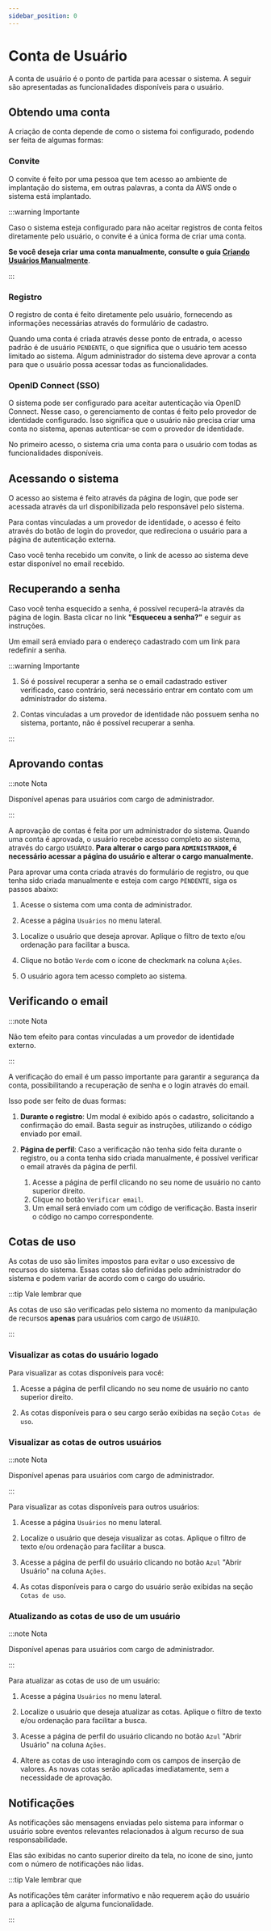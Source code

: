 ```yaml
---
sidebar_position: 0
---
```


# Conta de Usuário

A conta de usuário é o ponto de partida para acessar o sistema. A seguir são apresentadas as
funcionalidades disponíveis para o usuário.

## Obtendo uma conta

A criação de conta depende de como o sistema foi configurado, podendo ser feita de algumas formas:

### Convite

O convite é feito por uma pessoa que tem acesso ao ambiente de implantação do sistema, em outras
palavras, a conta da AWS onde o sistema está implantado.

:::warning Importante

Caso o sistema esteja configurado para não aceitar registros de conta feitos diretamente pelo
usuário, o convite é a única forma de criar uma conta.

**Se você deseja criar uma conta manualmente, consulte o guia
[Criando Usuários Manualmente](/docs/technical-reference/manual-user-creation)**.

:::

### Registro

O registro de conta é feito diretamente pelo usuário, fornecendo as informações necessárias através
do formulário de cadastro.

Quando uma conta é criada através desse ponto de entrada, o acesso padrão é de usuário `PENDENTE`,
o que significa que o usuário tem acesso limitado ao sistema. Algum administrador do sistema deve
aprovar a conta para que o usuário possa acessar todas as funcionalidades.

### OpenID Connect (SSO)

O sistema pode ser configurado para aceitar autenticação via OpenID Connect. Nesse caso, o gerenciamento
de contas é feito pelo provedor de identidade configurado. Isso significa que o usuário não precisa
criar uma conta no sistema, apenas autenticar-se com o provedor de identidade.

No primeiro acesso, o sistema cria uma conta para o usuário com todas as funcionalidades disponíveis.

## Acessando o sistema

O acesso ao sistema é feito através da página de login, que pode ser acessada através da url disponibilizada pelo responsável pelo sistema.

Para contas vinculadas a um provedor de identidade, o acesso é feito através do botão de login do provedor, que redireciona o usuário para a página de autenticação externa.

Caso você tenha recebido um convite, o link de acesso ao sistema deve estar disponível no email recebido.

## Recuperando a senha

Caso você tenha esquecido a senha, é possível recuperá-la através da página de login. Basta clicar no link **"Esqueceu a senha?"** e seguir as instruções.

Um email será enviado para o endereço cadastrado com um link para redefinir a senha.

:::warning Importante

1. Só é possível recuperar a senha se o email cadastrado estiver verificado, caso contrário, será necessário entrar em contato com um administrador do sistema.

2. Contas vinculadas a um provedor de identidade não possuem senha no sistema, portanto, não é possível recuperar a senha.

:::

## Aprovando contas

:::note Nota

Disponível apenas para usuários com cargo de administrador.

:::

A aprovação de contas é feita por um administrador do sistema. Quando uma conta é aprovada,
o usuário recebe acesso completo ao sistema, através do cargo `USUÁRIO`. **Para alterar o cargo para `ADMINISTRADOR`, é necessário acessar a página do usuário e alterar o cargo manualmente.**

Para aprovar uma conta criada através do formulário de registro, ou que tenha sido criada manualmente
e esteja com cargo `PENDENTE`, siga os passos abaixo:

1. Acesse o sistema com uma conta de administrador.

2. Acesse a página `Usuários` no menu lateral.

3. Localize o usuário que deseja aprovar. Aplique o filtro de texto e/ou ordenação para facilitar a busca.

4. Clique no botão `Verde` com o ícone de checkmark na coluna `Ações`.

5. O usuário agora tem acesso completo ao sistema.

## Verificando o email

:::note Nota

Não tem efeito para contas vinculadas a um provedor de identidade externo.

:::

A verificação do email é um passo importante para garantir a segurança da conta, possibilitando a recuperação de senha e o login através do email.

Isso pode ser feito de duas formas:

1. **Durante o registro**: Um modal é exibido após o cadastro, solicitando a confirmação do email. Basta seguir as instruções, utilizando o código enviado por email.

2. **Página de perfil**: Caso a verificação não tenha sido feita durante o registro, ou a conta tenha sido criada manualmente, é possível verificar o email através da página de perfil.
    1. Acesse a página de perfil clicando no seu nome de usuário no canto superior direito.
    2. Clique no botão `Verificar email`.
    3. Um email será enviado com um código de verificação. Basta inserir o código no campo correspondente.

## Cotas de uso

As cotas de uso são limites impostos para evitar o uso excessivo de recursos do sistema. Essas cotas são definidas pelo administrador do sistema e podem variar de acordo com o cargo do usuário.

:::tip Vale lembrar que

As cotas de uso são verificadas pelo sistema no momento da manipulação de recursos **apenas** para usuários com cargo de `USUÁRIO`.

:::

### Visualizar as cotas do usuário logado

Para visualizar as cotas disponíveis para você:

1. Acesse a página de perfil clicando no seu nome de usuário no canto superior direito.

2. As cotas disponíveis para o seu cargo serão exibidas na seção `Cotas de uso`.

### Visualizar as cotas de outros usuários

:::note Nota

Disponível apenas para usuários com cargo de administrador.

:::

Para visualizar as cotas disponíveis para outros usuários:

1. Acesse a página `Usuários` no menu lateral.

2. Localize o usuário que deseja visualizar as cotas. Aplique o filtro de texto e/ou ordenação para facilitar a busca.

3. Acesse a página de perfil do usuário clicando no botão `Azul` "Abrir Usuário" na coluna `Ações`.

4. As cotas disponíveis para o cargo do usuário serão exibidas na seção `Cotas de uso`.

### Atualizando as cotas de uso de um usuário

:::note Nota

Disponível apenas para usuários com cargo de administrador.

:::

Para atualizar as cotas de uso de um usuário:

1. Acesse a página `Usuários` no menu lateral.

2. Localize o usuário que deseja atualizar as cotas. Aplique o filtro de texto e/ou ordenação para facilitar a busca.

3. Acesse a página de perfil do usuário clicando no botão `Azul` "Abrir Usuário" na coluna `Ações`.

4. Altere as cotas de uso interagindo com os campos de inserção de valores. As novas cotas serão aplicadas imediatamente, sem a necessidade de aprovação.

## Notificações

As notificações são mensagens enviadas pelo sistema para informar o usuário sobre eventos relevantes relacionados à algum recurso de sua responsabilidade.

Elas são exibidas no canto superior direito da tela, no ícone de sino, junto com o número de notificações não lidas.

:::tip Vale lembrar que

As notificações têm caráter informativo e não requerem ação do usuário para a aplicação de alguma funcionalidade.

:::
